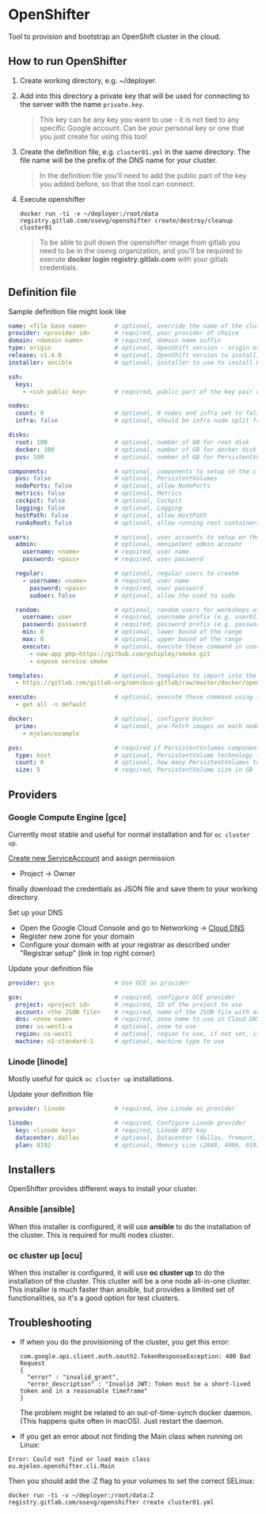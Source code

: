 # OpenShifter
Tool to provision and bootstrap an OpenShift cluster in the cloud.

## How to run OpenShifter

1. Create working directory, e.g. ~/deployer.

1. Add into this directory a private key that will be used for connecting to the server with the name `private.key`.

   > This key can be any key you want to use - it is not tied to any specific Google account. Can be your personal key or one that you just create for using this tool

1. Create the definition file, e.g. `cluster01.yml` in the same directory.
The file name will be the prefix of the DNS name for your cluster.

   > In the definition file you'll need to add the public part of the key you added before, so that the tool can connect.

1. Execute openshifter

   ```
   docker run -ti -v ~/deployer:/root/data registry.gitlab.com/osevg/openshifter create/destroy/cleanup cluster01
   ```

   > To be able to pull down the openshifter image from gitlab you need to be in the osevg organization, and you'll be required to execute __docker login registry.gitlab.com__ with your gitlab credentials.

## Definition file

Sample definition file might look like

```yaml
name: <file base name>        # optional, override the name of the cluster
provider: <provider id>       # required, your provider of choice
domain: <domain name>         # required, domain name suffix
type: origin                  # optional, OpenShift version - origin or ocp
release: v1.4.0               # optional, OpenShift version to install, https://hub.docker.com/r/openshift/origin/tags/
installer: ansible            # optional, installer to use to install Openshift - ansible, ocu

ssh:
  keys:
    - <ssh public key>        # required, public part of the key pair without comment

nodes:
  count: 0                    # optional, 0 nodes and infra set to false is all in one deployment
  infra: false                # optional, should be infra node split from master

disks:
  root: 100                   # optional, number of GB for root disk
  docker: 100                 # optional, number of GB for docker disk
  pvs: 100                    # optional, number of GB for PersistentVolumes

components:                   # optional, components to setup on the cluster
  pvs: false                  # optional, PersistentVolumes
  nodePorts: false            # optional, allow NodePorts
  metrics: false              # optional, Metrics
  cockpit: false              # optional, Cockpit
  logging: false              # optional, Logging
  hostPath: false             # optional, allow HostPath
  runAsRoot: false            # optional, allow running root containers

users:                        # optional, user accounts to setup on the cluster
  admin:                      # optional, omnipotent admin account
    username: <name>          # required, user name
    password: <pass>          # required, user password

  regular:                    # optional, regular users to create
    - username: <name>        # required, user name
      password: <pass>        # required, user password
      sudoer: false           # optional, allow the used to sudo

  random:                     # optional, random users for workshops user<min> to user<max>
    username: user            # required, username prefix (e.g. user01)
    password: password        # required, password prefix (e.g. password01)
    min: 0                    # optional, lower bound of the range
    max: 0                    # optional, upper bound of the range
    execute:                  # optional, execute these command in user's project using oc cli
      - new-app php~https://github.com/gshipley/smoke.git
      - expose service smoke

templates:                    # optional, templates to import into the openshift project
  - https://gitlab.com/gitlab-org/omnibus-gitlab/raw/master/docker/openshift-template.json

execute:                      # optional, execute these command using the oc cli
  - get all -n default

docker:                       # optional, configure Docker
  prime:                      # optional, pre-fetch images on each node
    - mjelen/example

pvs:                          # required if PersistentVolumes components is enabled
  type: host                  # optional, PersistentVolume technology to use
  count: 0                    # optional, how many PersistentVolumes to create
  size: 5                     # required, PersistentVolume size in GB
```

## Providers

### Google Compute Engine [gce]

Currently most stable and useful for normal installation and for `oc cluster up`.

[Create new ServiceAccount](https://console.cloud.google.com/iam-admin/serviceaccounts) and assign permission

* Project -> Owner

finally download the credentials as JSON file and save them to your working directory.

Set up your DNS

* Open the Google Cloud Console and go to Networking -> [Cloud DNS](https://console.cloud.google.com/networking/dns/zones)
* Register new zone for your domain
* Configure your domain with at your registrar as described under "Registrar setup" (link in top right corner)

Update your definition file

```yaml
provider: gce                 # Use GCE as provider

gce:                          # required, configure GCE provider
  project: <project id>       # required, ID of the project to use
  account: <the JSON file>    # required, name of the JSON file with account credentials
  dns: <zone name>            # required, zone name to use in Cloud DNS  
  zone: us-west1-a            # optional, zone to use
  region: us-west1            # optional, region to use, if not set, is calculated by stripping last segment from zone
  machine: n1-standard-1      # optional, machine type to use
```

### Linode [linode]

Mostly useful for quick `oc cluster up` installations.

Update your definition file

```yaml
provider: linode              # required, Use Linode as provider

linode:                       # required, Configure Linode provider
  key: <linode key>           # required, Linode API kay
  datacenter: dallas          # optional, Datacenter (dallas, fremont, atlanta, newark, london, tokyo, singapore, frankfurt, shinagawa1)
  plan: 8192                  # optional, Memory size (2048, 4096, 8192, 12288, 24576, 49152, 65536, 81920, 122880)

```

## Installers
OpenShifter provides different ways to install your cluster.

### Ansible [ansible]
When this installer is configured, it will use __ansible__ to do the installation of the cluster. This is required for multi nodes cluster.

### oc cluster up [ocu]
When this installer is configured, it will use __oc cluster up__ to do the installation of the cluster. This cluster will be a one node all-in-one cluster. This installer is much faster than ansible, but provides a limited set of functionalities, so it's a good option for test clusters.


## Troubleshooting

* If when you do the provisioning of the cluster, you get this error:

  ```
  com.google.api.client.auth.oauth2.TokenResponseException: 400 Bad Request
  {
    "error" : "invalid_grant",
    "error_description" : "Invalid JWT: Token must be a short-lived token and in a reasonable timeframe"
  }
  ```

  The problem might be related to an out-of-time-synch docker daemon. (This happens quite often in macOS).
  Just restart the daemon.

* If you get an error about not finding the Main class when running on Linux:

 ```
 Error: Could not find or load main class eu.mjelen.openshifter.cli.Main
 ```

 Then you should add the :Z flag to your volumes to set the correct SELinux:

 ```
 docker run -ti -v ~/deployer:/root/data:Z registry.gitlab.com/osevg/openshifter create cluster01.yml
 ```
